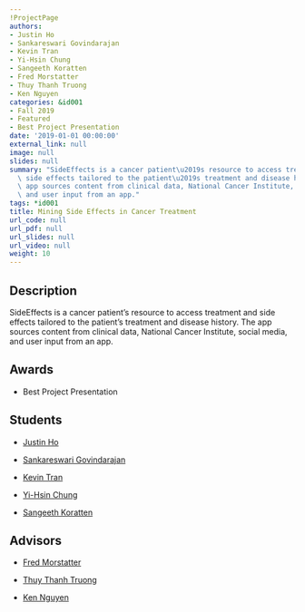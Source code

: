 ```yaml
---
!ProjectPage
authors:
- Justin Ho
- Sankareswari Govindarajan
- Kevin Tran
- Yi-Hsin Chung
- Sangeeth Koratten
- Fred Morstatter
- Thuy Thanh Truong
- Ken Nguyen
categories: &id001
- Fall 2019
- Featured
- Best Project Presentation
date: '2019-01-01 00:00:00'
external_link: null
image: null
slides: null
summary: "SideEffects is a cancer patient\u2019s resource to access treatment and\
  \ side effects tailored to the patient\u2019s treatment and disease history. The\
  \ app sources content from clinical data, National Cancer Institute, social media,\
  \ and user input from an app."
tags: *id001
title: Mining Side Effects in Cancer Treatment
url_code: null
url_pdf: null
url_slides: null
url_video: null
weight: 10
---
```

## Description

SideEffects is a cancer patient’s resource to access treatment and side effects tailored to the patient’s treatment and disease history. The app sources content from clinical data, National Cancer Institute, social media, and user input from an app.



## Awards
* Best Project Presentation





## Students

* [Justin Ho](../../../author/justin-ho)

* [Sankareswari Govindarajan](../../../author/sankareswari-govindarajan)

* [Kevin Tran](../../../author/kevin-tran)

* [Yi-Hsin Chung](../../../author/yi-hsin-chung)

* [Sangeeth Koratten](../../../author/sangeeth-koratten)

## Advisors

* [Fred Morstatter](../../../author/fred-morstatter)

* [Thuy Thanh Truong](../../../author/thuy-thanh-truong)

* [Ken Nguyen](../../../author/ken-nguyen)
